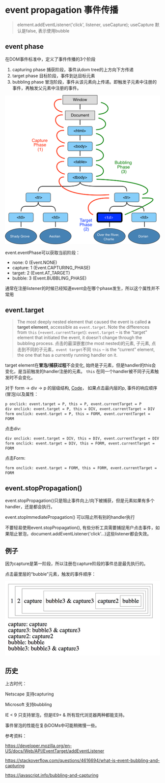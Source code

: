 # event propagation 事件传播

>  element.addEventListener('click', listener, useCapture);
useCapture 默认是false, 表示使用bubble

## event phase

在DOM事件标准中，定义了事件传播的3个阶段

1. capturing phase 捕获阶段，事件从dom tree的上方向下方传递
2. target phase 目标阶段，事件到达目标元素
3. bubbling phase 冒泡阶段，事件从该元素向上传递。即触发子元素中注册的事件，再触发父元素中注册的事件。

![event_phase](/assets/article_images/2018/event_phase.png)

event.eventPhase可以获取当前阶段：
* none: 0 (Event.NONE)
* capture: 1 (Event.CAPTURING_PHASE)
* target: 2 (Event.AT_TARGET)
* bubble: 3 (Event.BUBBLING_PHASE)

通常在注册listener的时候已经知道event会在哪个phase发生，所以这个属性并不常用

## event.target

> The most deeply nested element that caused the event is called **a target element**, accessible as `event.target`.
Note the differences from `this` (=`event.currentTarget`):
`event.target` – is the “target” element that initiated the event, it doesn’t change through the bubbling process.
点击的最深嵌套(the most nested)的元素, 子元素, 点击到不同的子元素，`event target`不同
`this` – is the “current” element, the one that has a currently running handler on it.

target element在**冒泡/捕获过程**不会变化, 始终是子元素，但是handler的this会变化，是当前触发的handler注册的元素。
`this` 在同一个handler被不同子元素触发时不会变化。

对于 form -> div -> p 的层级结构, [Code](https://github.com/TinaC/FE_Notes/blob/master/js/event/propagation.html)，
如果点击最内层的p, 事件的响应顺序(冒泡)以及属性：
```
p onclick: event.target = P, this = P, event.currentTarget = P
div onclick: event.target = P, this = DIV, event.currentTarget = DIV
form onclick: event.target = P, this = FORM, event.currentTarget = FORM
```

点击div:
```
div onclick: event.target = DIV, this = DIV, event.currentTarget = DIV
form onclick: event.target = DIV, this = FORM, event.currentTarget = FORM
```

点击Form:
```
form onclick: event.target = FORM, this = FORM, event.currentTarget = FORM
```

## event.stopPropagation()

event.stopPropagation()只是阻止事件向上/向下被捕获，但是元素如果有多个handler，还是都会执行。

event.stopImmediatePropagation() 可以阻止所有别的handler执行

不要轻易使用event.stopPropagation(), 有些分析工具需要捕捉用户点击事件，如果阻止冒泡，document.addEventListener('click'…)这些listener都会失效。

## 例子

因为capture是第一阶段，所以注册在capture阶段的事件总是最先执行的。

点击最里层的“bubble”元素，触发的事件顺序：

![event_bubble_example](/assets/article_images/2018/event_bubble_example.jpg)

## 历史

上古时代：

Netscape 支持capturing

Microsoft 支持bubbling

IE < 9 只支持冒泡，但是IE9+ & 所有现代浏览器两种都能支持。

事件冒泡的性能在复杂DOMs中可能稍微慢一些。

参考资料：

https://developer.mozilla.org/en-US/docs/Web/API/EventTarget/addEventListener

https://stackoverflow.com/questions/4616694/what-is-event-bubbling-and-capturing

https://javascript.info/bubbling-and-capturing
